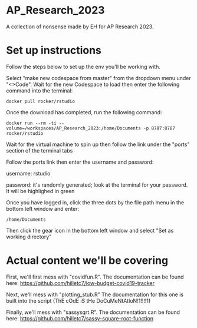 # AP_Research_2023
A collection of nonsense made by EH for AP Research 2023.

# Set up instructions
Follow the steps below to set up the env you'll be working with.

Select "make new codespace from master" from the dropdown menu under "<>Code". Wait for the new Codespace to load then enter the following command into the terminal:
```
docker pull rocker/rstudio
```

Once the download has completed, run the following command:
```
docker run --rm -ti --volume=/workspaces/AP_Research_2023:/home/Documents -p 8787:8787 rocker/rstudio
```

Wait for the virtual machine to spin up then follow the link under the "ports" section of the terminal tabs

Follow the ports link then enter the username and password:

username: rstudio

password: it's randomly generated; look at the terminal for your password. It will be highlighed in green

Once you have logged in, click the three dots by the file path menu in the bottom left window and enter:
```
/home/Documents
```

Then click the gear icon in the bottom left window and select "Set as working directory"

# Actual content we'll be covering

First, we'll first mess with "covidfun.R". The documentation can be found here: 
https://github.com/hilletc7/low-budget-covid19-tracker

Next, we'll mess with "plotting_stub.R" The documentation for this one is built into the script (ThE cOdE iS tHe DoCuMeNtAtIoN!1!!!!1)

Finally, we'll mess with "sassysqrt.R". The documentation can be found here: 
https://github.com/hilletc7/sassy-square-root-function
